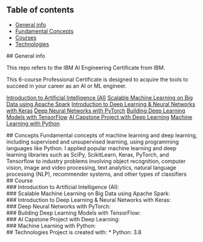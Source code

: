 ## Table of contents
* [General info](#general-info)
* [Fundamental Concepts](#Concepts)
* [Courses](#Course)
* [Technologies](#technologies)

<div id='general-info'/>
## General info

This repo refers to the IBM AI Engineering Certificate from IBM.

This 6-course Professional Certificate is designed to acquire the tools to succeed in your career as an AI or ML engineer.  

[Introduction to Artificial Intelligence (AI)](#introAI)
[Scalable Machine Learning on Big Data using Apache Spark](#apacheSpark)
[Introduction to Deep Learning & Neural Networks with Keras](#Keras)
[Deep Neural Networks with PyTorch](#Pytorch)
[Building Deep Learning Models with TensorFlow](#Tensorflow)
[AI Capstone Project with Deep Learning](#DeepLearning)
[Machine Learning with Python](#ML)

<div id='Concepts'/>
## Concepts
Fundamental concepts of machine learning and deep learning, including supervised and unsupervised learning, using programming languages like Python.
I applied popular machine learning and deep learning libraries such as SciPy, ScikitLearn, Keras, PyTorch, and Tensorflow to industry problems involving object recognition, computer vision, image and video processing, text analytics, natural language processing (NLP), recommender systems, and other types of classifiers

<div id='Course'/>
## Course
<div id='introAI'/>
### Introduction to Artificial Intelligence (AI): 
<div id='apacheSpark'/>
### Scalable Machine Learning on Big Data using Apache Spark:
<div id='Keras'/>
### Introduction to Deep Learning & Neural Networks with Keras:
<div id='Pytorch'/>
### Deep Neural Networks with PyTorch:
<div id='Tensorflow'/>
### Building Deep Learning Models with TensorFlow:
<div id='DeepLearning'/>
### AI Capstone Project with Deep Learning:
<div id='ML'/>
### Machine Learning with Python:


<div id='technologies'/>
## Technologies
Project is created with:
* Python: 3.8
